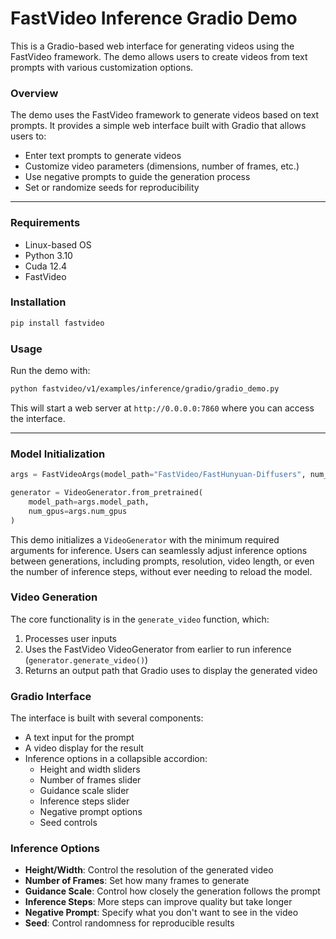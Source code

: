 # FastVideo Inference Gradio Demo

This is a Gradio-based web interface for generating videos using the FastVideo framework. The demo allows users to create videos from text prompts with various customization options.

### Overview

The demo uses the FastVideo framework to generate videos based on text prompts. It provides a simple web interface built with Gradio that allows users to:

- Enter text prompts to generate videos
- Customize video parameters (dimensions, number of frames, etc.)
- Use negative prompts to guide the generation process
- Set or randomize seeds for reproducibility

---

### Requirements

- Linux-based OS
- Python 3.10
- Cuda 12.4
- FastVideo

### Installation

```bash
pip install fastvideo
```

### Usage

Run the demo with:

```bash
python fastvideo/v1/examples/inference/gradio/gradio_demo.py
```

This will start a web server at `http://0.0.0.0:7860` where you can access the interface.

---

### Model Initialization

```python
args = FastVideoArgs(model_path="FastVideo/FastHunyuan-Diffusers", num_gpus=2)

generator = VideoGenerator.from_pretrained(
    model_path=args.model_path,
    num_gpus=args.num_gpus
)
```

This demo initializes a `VideoGenerator` with the minimum required arguments for inference. Users can seamlessly adjust inference options between generations, including prompts, resolution, video length, or even the number of inference steps, without ever needing to reload the model.

### Video Generation

The core functionality is in the `generate_video` function, which:
1. Processes user inputs
2. Uses the FastVideo VideoGenerator from earlier to run inference (`generator.generate_video()`)
3. Returns an output path that Gradio uses to display the generated video

### Gradio Interface

The interface is built with several components:
- A text input for the prompt
- A video display for the result
- Inference options in a collapsible accordion:
  - Height and width sliders
  - Number of frames slider
  - Guidance scale slider
  - Inference steps slider
  - Negative prompt options
  - Seed controls

### Inference Options

- **Height/Width**: Control the resolution of the generated video
- **Number of Frames**: Set how many frames to generate
- **Guidance Scale**: Control how closely the generation follows the prompt
- **Inference Steps**: More steps can improve quality but take longer
- **Negative Prompt**: Specify what you don't want to see in the video
- **Seed**: Control randomness for reproducible results